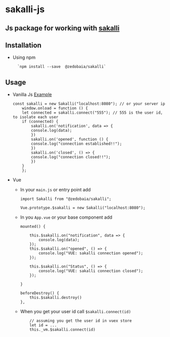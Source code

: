 # sakalli-js

## Js package for working with [sakalli](https://github.com/zedObaia/sakalli)


## Installation 
* Using npm

        `npm install --save  @zedobaia/sakalli`

## Usage 

* Vanilla Js [Example](https://github.com/ZedObaia/sakalli/tree/master/examples/client)
    ```
    const sakalli = new Sakalli("localhost:8080"); // or your server ip
        window.onload = function () {
        let connected = sakalli.connect("555"); // 555 is the user id, to isolate each user 
        if (connected) {
            sakalli.on('notification', data => {
            console.log(data);
            })
            sakalli.on('opened', function () {
            console.log("connection established!!");
            })
            sakalli.on('closed', () => {
            console.log("connection closed!!");
            })
        }
        };
    ```
* Vue
    
    * In your `main.js` or entry point add

        ```
        import Sakalli from "@zedobaia/sakalli";
        
        Vue.prototype.$sakalli = new Sakalli("localhost:8080");
        ```
    * In you `App.vue` or your base component add 
        ```
        mounted() {
            
            this.$sakalli.on("notification", data => {
                console.log(data);
            });
            this.$sakalli.on("opened", () => {
                console.log("VUE: sakalli connection opened");
            });

            this.$sakalli.on("Status", () => {
                console.log("VUE: sakalli connection closed");
            });
            
        }

        beforeDestroy() {
            this.$sakalli.destroy()
        },
        ```

    * When you get your user id call `$sakalli.connect(id)`
        ```
            // assuming you get the user id in vuex store
            let id = ...
            this._vm.$sakalli.connect(id)
        ```